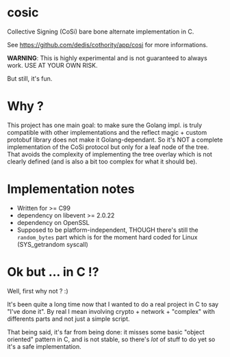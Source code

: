 # cosic

Collective Signing (CoSi) bare bone alternate implementation in C. 

See https://github.com/dedis/cothority/app/cosi for more informations.

**WARNING**: This is highly experimental and is not guaranteed to always work. USE AT YOUR OWN RISK.

But still, it's fun.

# Why ? 

This project has one main goal: to make sure the Golang impl. is truly
compatible with other implementations and the reflect magic + custom protobuf
library does not make it Golang-dependant. So it's NOT a complete implementation
of the CoSi protocol but only for a leaf node of the tree. That avoids the
complexity of implementing the tree overlay which is not clearly defined (and is
also a bit too complex for what it should be).

# Implementation notes

* Written for >= C99
* dependency on libevent >= 2.0.22
* dependency on OpenSSL
* Supposed to be platform-independent, THOUGH there's still the `random_bytes`
  part which is for the moment hard coded for Linux (SYS_getrandom syscall)

# Ok but ... in C !?

Well, first why not ? :)

It's been quite a long time now that I wanted to do a real project in C to 
say "I've done it". By real I mean involving crypto + network + "complex" 
with differents parts and not just a simple script.

That being said, it's far from being done: it misses some basic "object
oriented" pattern in C, and is not stable, so there's *lot* of stuff to do yet so
it's a safe implementation.

